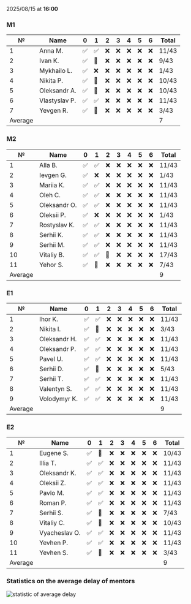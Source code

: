 2025/08/15 at **16:00**
### M1
|№|Name|0|1|2|3|4|5|6|Total|
|-----|-----|-----|-----|-----|-----|-----|-----|-----|-----|
|1|Anna M.|✅|✅|❌|❌|❌|❌|❌|11/43|
|2|Ivan K.|✅|🔄|❌|❌|❌|❌|❌|9/43|
|3|Mykhailo L.|✅|❌|❌|❌|❌|❌|❌|1/43|
|4|Nikita P.|✅|🔄|❌|❌|❌|❌|❌|10/43|
|5|Oleksandr A.|✅|🔄|❌|❌|❌|❌|❌|10/43|
|6|Vlastyslav P.|✅|✅|❌|❌|❌|❌|❌|11/43|
|7|Yevgen R.|✅|🔄|❌|❌|❌|❌|❌|3/43|
|Average|||||||||7|
### M2
|№|Name|0|1|2|3|4|5|6|Total|
|-----|-----|-----|-----|-----|-----|-----|-----|-----|-----|
|1|Alla B.|✅|✅|❌|❌|❌|❌|❌|11/43|
|2|Ievgen G.|✅|❌|❌|❌|❌|❌|❌|1/43|
|3|Mariia K.|✅|✅|❌|❌|❌|❌|❌|11/43|
|4|Oleh C.|✅|✅|❌|❌|❌|❌|❌|11/43|
|5|Oleksandr O.|✅|✅|❌|❌|❌|❌|❌|11/43|
|6|Oleksii P.|✅|❌|❌|❌|❌|❌|❌|1/43|
|7|Rostyslav K.|✅|✅|❌|❌|❌|❌|❌|11/43|
|8|Serhii K.|✅|✅|❌|❌|❌|❌|❌|11/43|
|9|Serhii M.|✅|✅|❌|❌|❌|❌|❌|11/43|
|10|Vitaliy B.|✅|✅|🔄|❌|❌|❌|❌|17/43|
|11|Yehor S.|✅|🔄|❌|❌|❌|❌|❌|7/43|
|Average|||||||||9|
### E1
|№|Name|0|1|2|3|4|5|6|Total|
|-----|-----|-----|-----|-----|-----|-----|-----|-----|-----|
|1|Ihor K.|✅|✅|❌|❌|❌|❌|❌|11/43|
|2|Nikita I.|✅|🔄|❌|❌|❌|❌|❌|3/43|
|3|Oleksandr H.|✅|✅|❌|❌|❌|❌|❌|11/43|
|4|Oleksandr P.|✅|✅|❌|❌|❌|❌|❌|11/43|
|5|Pavel U.|✅|✅|❌|❌|❌|❌|❌|11/43|
|6|Serhii D.|✅|🔄|❌|❌|❌|❌|❌|5/43|
|7|Serhii T.|✅|✅|❌|❌|❌|❌|❌|11/43|
|8|Valentyn S.|✅|✅|❌|❌|❌|❌|❌|11/43|
|9|Volodymyr K.|✅|✅|❌|❌|❌|❌|❌|11/43|
|Average|||||||||9|
### E2
|№|Name|0|1|2|3|4|5|6|Total|
|-----|-----|-----|-----|-----|-----|-----|-----|-----|-----|
|1|Eugene S.|✅|🔄|❌|❌|❌|❌|❌|10/43|
|2|Illia T.|✅|✅|❌|❌|❌|❌|❌|11/43|
|3|Oleksandr K.|✅|✅|❌|❌|❌|❌|❌|11/43|
|4|Oleksii Z.|✅|✅|❌|❌|❌|❌|❌|11/43|
|5|Pavlo M.|✅|✅|❌|❌|❌|❌|❌|11/43|
|6|Roman P.|✅|✅|❌|❌|❌|❌|❌|11/43|
|7|Serhii S.|✅|🔄|❌|❌|❌|❌|❌|7/43|
|8|Vitaliy C.|✅|🔄|❌|❌|❌|❌|❌|10/43|
|9|Vyacheslav O.|✅|✅|❌|❌|❌|❌|❌|11/43|
|10|Yevhen P.|✅|✅|❌|❌|❌|❌|❌|11/43|
|11|Yevhen S.|✅|🔄|❌|❌|❌|❌|❌|3/43|
|Average|||||||||9|

### Statistics on the average delay of mentors
![statistic of average delay](https://docs.google.com/spreadsheets/d/e/2PACX-1vTRGxaJWiz7gJtvcjwtHPyyd5ju-BPGGEvp5XTIwGS92XWrY8xHYajrexYFqIVDSJIX7LGb8XaB6X3S/pubchart?oid=1439917493&format=image)
